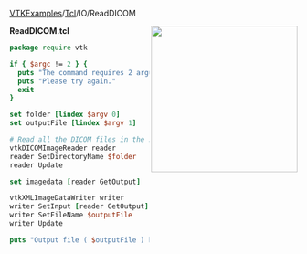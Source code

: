 [VTKExamples](/index/)/[Tcl](/Tcl)/IO/ReadDICOM

<img align="right" src="https://github.com/lorensen/VTKExamples/blob/gh-pages/Testing/Baseline/IO/TestReadDICOM.png?raw=true" width="256" />

**ReadDICOM.tcl**
```tcl
package require vtk

if { $argc != 2 } {
  puts "The command requires 2 arguments."
  puts "Please try again."
  exit
}

set folder [lindex $argv 0]
set outputFile [lindex $argv 1]

# Read all the DICOM files in the specified directory.
vtkDICOMImageReader reader
reader SetDirectoryName $folder
reader Update

set imagedata [reader GetOutput]

vtkXMLImageDataWriter writer
writer SetInput [reader GetOutput]
writer SetFileName $outputFile
writer Update

puts "Output file ( $outputFile ) has been correctly saved."
```
